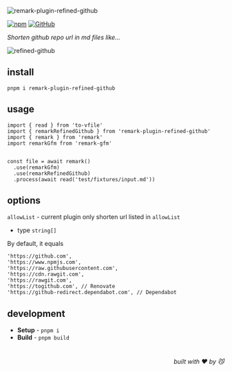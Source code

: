 ![remark-plugin-refined-github](https://realme-ten.vercel.app/api/v1/banner?colorA=7c2d12&colorB=c2410c&textColor=fb923c&title=remark-plugin-refined-github&subtitle=NEO&desc=Shorten%20github%20url%20like%20refined%20github)

[![npm](https://img.shields.io/npm/v/remark-plugin-refined-github)](https://github.com/JiangWeixian/remark-plugin-refined-github) [![GitHub](https://img.shields.io/npm/l/remark-plugin-refined-github)](https://github.com/JiangWeixian/remark-plugin-refined-github) 

*Shorten github repo url in md files like...*

![refined-github](https://user-images.githubusercontent.com/1402241/27252232-8fdf8ed0-538b-11e7-8f19-12d317c9cd32.png)

## install

```console
pnpm i remark-plugin-refined-github
```

## usage

```tsx
import { read } from 'to-vfile'
import { remarkRefinedGithub } from 'remark-plugin-refined-github'
import { remark } from 'remark'
import remarkGfm from 'remark-gfm'


const file = await remark()
  .use(remarkGfm)
  .use(remarkRefinedGithub)
  .process(await read('test/fixtures/input.md'))
```

## options

`allowList` - current plugin only shorten url listed in `allowList`

- type `string[]`

By default, it equals

```tsx
'https://github.com',
'https://www.npmjs.com',
'https://raw.githubusercontent.com',
'https://cdn.rawgit.com',
'https://rawgit.com',
'https://togithub.com', // Renovate
'https://github-redirect.dependabot.com', // Dependabot
```



## development

- **Setup** - `pnpm i`
- **Build** - `pnpm build`

# 
<div align='right'>

*built with ❤️ by 😼*

</div>

